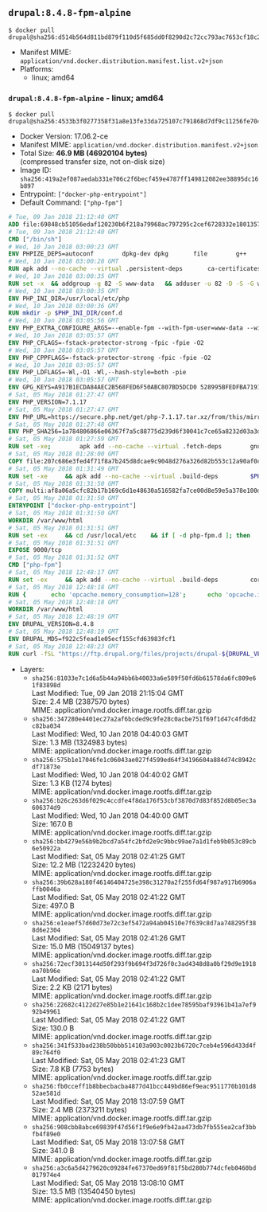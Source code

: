 ## `drupal:8.4.8-fpm-alpine`

```console
$ docker pull drupal@sha256:d514b564d811bd879f110d5f685dd0f8290d2c72cc793ac7653cf18c22449382
```

-	Manifest MIME: `application/vnd.docker.distribution.manifest.list.v2+json`
-	Platforms:
	-	linux; amd64

### `drupal:8.4.8-fpm-alpine` - linux; amd64

```console
$ docker pull drupal@sha256:4533b3f0277358f31a8e13fe33da725107c791868d7df9c11256fe70483f5a33
```

-	Docker Version: 17.06.2-ce
-	Manifest MIME: `application/vnd.docker.distribution.manifest.v2+json`
-	Total Size: **46.9 MB (46920104 bytes)**  
	(compressed transfer size, not on-disk size)
-	Image ID: `sha256:419a2ef087aedab331e706c2f6becf459e4787ff149812082ee38895dc16b897`
-	Entrypoint: `["docker-php-entrypoint"]`
-	Default Command: `["php-fpm"]`

```dockerfile
# Tue, 09 Jan 2018 21:12:40 GMT
ADD file:69848cb51056edaf120230b6f218a79968ac797295c2cef6728332e1801357be in / 
# Tue, 09 Jan 2018 21:12:40 GMT
CMD ["/bin/sh"]
# Wed, 10 Jan 2018 03:00:23 GMT
ENV PHPIZE_DEPS=autoconf 		dpkg-dev dpkg 		file 		g++ 		gcc 		libc-dev 		make 		pkgconf 		re2c
# Wed, 10 Jan 2018 03:00:28 GMT
RUN apk add --no-cache --virtual .persistent-deps 		ca-certificates 		curl 		tar 		xz 		openssl
# Wed, 10 Jan 2018 03:00:35 GMT
RUN set -x 	&& addgroup -g 82 -S www-data 	&& adduser -u 82 -D -S -G www-data www-data
# Wed, 10 Jan 2018 03:00:35 GMT
ENV PHP_INI_DIR=/usr/local/etc/php
# Wed, 10 Jan 2018 03:00:36 GMT
RUN mkdir -p $PHP_INI_DIR/conf.d
# Wed, 10 Jan 2018 03:05:56 GMT
ENV PHP_EXTRA_CONFIGURE_ARGS=--enable-fpm --with-fpm-user=www-data --with-fpm-group=www-data
# Wed, 10 Jan 2018 03:05:57 GMT
ENV PHP_CFLAGS=-fstack-protector-strong -fpic -fpie -O2
# Wed, 10 Jan 2018 03:05:57 GMT
ENV PHP_CPPFLAGS=-fstack-protector-strong -fpic -fpie -O2
# Wed, 10 Jan 2018 03:05:57 GMT
ENV PHP_LDFLAGS=-Wl,-O1 -Wl,--hash-style=both -pie
# Wed, 10 Jan 2018 03:05:57 GMT
ENV GPG_KEYS=A917B1ECDA84AEC2B568FED6F50ABC807BD5DCD0 528995BFEDFBA7191D46839EF9BA0ADA31CBD89E 1729F83938DA44E27BA0F4D3DBDB397470D12172
# Sat, 05 May 2018 01:27:47 GMT
ENV PHP_VERSION=7.1.17
# Sat, 05 May 2018 01:27:47 GMT
ENV PHP_URL=https://secure.php.net/get/php-7.1.17.tar.xz/from/this/mirror PHP_ASC_URL=https://secure.php.net/get/php-7.1.17.tar.xz.asc/from/this/mirror
# Sat, 05 May 2018 01:27:48 GMT
ENV PHP_SHA256=1a784806866e06367f7a5c88775d239d6f30041c7ce65a8232d03a3d4de56d56 PHP_MD5=
# Sat, 05 May 2018 01:27:59 GMT
RUN set -xe; 		apk add --no-cache --virtual .fetch-deps 		gnupg 	; 		mkdir -p /usr/src; 	cd /usr/src; 		wget -O php.tar.xz "$PHP_URL"; 		if [ -n "$PHP_SHA256" ]; then 		echo "$PHP_SHA256 *php.tar.xz" | sha256sum -c -; 	fi; 	if [ -n "$PHP_MD5" ]; then 		echo "$PHP_MD5 *php.tar.xz" | md5sum -c -; 	fi; 		if [ -n "$PHP_ASC_URL" ]; then 		wget -O php.tar.xz.asc "$PHP_ASC_URL"; 		export GNUPGHOME="$(mktemp -d)"; 		for key in $GPG_KEYS; do 			gpg --keyserver ha.pool.sks-keyservers.net --recv-keys "$key"; 		done; 		gpg --batch --verify php.tar.xz.asc php.tar.xz; 		rm -rf "$GNUPGHOME"; 	fi; 		apk del .fetch-deps
# Sat, 05 May 2018 01:28:00 GMT
COPY file:207c686e3fed4f71f8a7b245d8dcae9c9048d276a326d82b553c12a90af0c0ca in /usr/local/bin/ 
# Sat, 05 May 2018 01:31:49 GMT
RUN set -xe 	&& apk add --no-cache --virtual .build-deps 		$PHPIZE_DEPS 		coreutils 		curl-dev 		libedit-dev 		openssl-dev 		libxml2-dev 		sqlite-dev 		&& export CFLAGS="$PHP_CFLAGS" 		CPPFLAGS="$PHP_CPPFLAGS" 		LDFLAGS="$PHP_LDFLAGS" 	&& docker-php-source extract 	&& cd /usr/src/php 	&& gnuArch="$(dpkg-architecture --query DEB_BUILD_GNU_TYPE)" 	&& ./configure 		--build="$gnuArch" 		--with-config-file-path="$PHP_INI_DIR" 		--with-config-file-scan-dir="$PHP_INI_DIR/conf.d" 				--enable-option-checking=fatal 				--disable-cgi 				--with-mhash 				--enable-ftp 		--enable-mbstring 		--enable-mysqlnd 				--with-curl 		--with-libedit 		--with-openssl 		--with-zlib 				$(test "$gnuArch" = 's390x-linux-gnu' && echo '--without-pcre-jit') 				$PHP_EXTRA_CONFIGURE_ARGS 	&& make -j "$(nproc)" 	&& make install 	&& { find /usr/local/bin /usr/local/sbin -type f -perm +0111 -exec strip --strip-all '{}' + || true; } 	&& make clean 	&& cd / 	&& docker-php-source delete 		&& runDeps="$( 		scanelf --needed --nobanner --format '%n#p' --recursive /usr/local 			| tr ',' '\n' 			| sort -u 			| awk 'system("[ -e /usr/local/lib/" $1 " ]") == 0 { next } { print "so:" $1 }' 	)" 	&& apk add --no-cache --virtual .php-rundeps $runDeps 		&& apk del .build-deps 		&& pecl update-channels 	&& rm -rf /tmp/pear ~/.pearrc
# Sat, 05 May 2018 01:31:50 GMT
COPY multi:af8a06a5cfc82b17b169c6d1e48630a516582fa7ce00d8e59e5a378e100d064a in /usr/local/bin/ 
# Sat, 05 May 2018 01:31:50 GMT
ENTRYPOINT ["docker-php-entrypoint"]
# Sat, 05 May 2018 01:31:50 GMT
WORKDIR /var/www/html
# Sat, 05 May 2018 01:31:51 GMT
RUN set -ex 	&& cd /usr/local/etc 	&& if [ -d php-fpm.d ]; then 		sed 's!=NONE/!=!g' php-fpm.conf.default | tee php-fpm.conf > /dev/null; 		cp php-fpm.d/www.conf.default php-fpm.d/www.conf; 	else 		mkdir php-fpm.d; 		cp php-fpm.conf.default php-fpm.d/www.conf; 		{ 			echo '[global]'; 			echo 'include=etc/php-fpm.d/*.conf'; 		} | tee php-fpm.conf; 	fi 	&& { 		echo '[global]'; 		echo 'error_log = /proc/self/fd/2'; 		echo; 		echo '[www]'; 		echo '; if we send this to /proc/self/fd/1, it never appears'; 		echo 'access.log = /proc/self/fd/2'; 		echo; 		echo 'clear_env = no'; 		echo; 		echo '; Ensure worker stdout and stderr are sent to the main error log.'; 		echo 'catch_workers_output = yes'; 	} | tee php-fpm.d/docker.conf 	&& { 		echo '[global]'; 		echo 'daemonize = no'; 		echo; 		echo '[www]'; 		echo 'listen = 9000'; 	} | tee php-fpm.d/zz-docker.conf
# Sat, 05 May 2018 01:31:51 GMT
EXPOSE 9000/tcp
# Sat, 05 May 2018 01:31:52 GMT
CMD ["php-fpm"]
# Sat, 05 May 2018 12:48:17 GMT
RUN set -ex 	&& apk add --no-cache --virtual .build-deps 		coreutils 		freetype-dev 		libjpeg-turbo-dev 		libpng-dev 		postgresql-dev 	&& docker-php-ext-configure gd 		--with-freetype-dir=/usr/include/ 		--with-jpeg-dir=/usr/include/ 		--with-png-dir=/usr/include/ 	&& docker-php-ext-install -j "$(nproc)" 		gd 		opcache 		pdo_mysql 		pdo_pgsql 		zip 	&& runDeps="$( 		scanelf --needed --nobanner --format '%n#p' --recursive /usr/local 			| tr ',' '\n' 			| sort -u 			| awk 'system("[ -e /usr/local/lib/" $1 " ]") == 0 { next } { print "so:" $1 }' 	)" 	&& apk add --virtual .drupal-phpexts-rundeps $runDeps 	&& apk del .build-deps
# Sat, 05 May 2018 12:48:18 GMT
RUN { 		echo 'opcache.memory_consumption=128'; 		echo 'opcache.interned_strings_buffer=8'; 		echo 'opcache.max_accelerated_files=4000'; 		echo 'opcache.revalidate_freq=60'; 		echo 'opcache.fast_shutdown=1'; 		echo 'opcache.enable_cli=1'; 	} > /usr/local/etc/php/conf.d/opcache-recommended.ini
# Sat, 05 May 2018 12:48:18 GMT
WORKDIR /var/www/html
# Sat, 05 May 2018 12:48:19 GMT
ENV DRUPAL_VERSION=8.4.8
# Sat, 05 May 2018 12:48:19 GMT
ENV DRUPAL_MD5=f922c5fead1e05ecf155cfd63983fcf1
# Sat, 05 May 2018 12:48:23 GMT
RUN curl -fSL "https://ftp.drupal.org/files/projects/drupal-${DRUPAL_VERSION}.tar.gz" -o drupal.tar.gz 	&& echo "${DRUPAL_MD5} *drupal.tar.gz" | md5sum -c - 	&& tar -xz --strip-components=1 -f drupal.tar.gz 	&& rm drupal.tar.gz 	&& chown -R www-data:www-data sites modules themes
```

-	Layers:
	-	`sha256:81033e7c1d6a5b44a94bb6b40033a6e589f50fd6b61578da6fc809e61f83898d`  
		Last Modified: Tue, 09 Jan 2018 21:15:04 GMT  
		Size: 2.4 MB (2387570 bytes)  
		MIME: application/vnd.docker.image.rootfs.diff.tar.gzip
	-	`sha256:347280e4401ec27a2af6bcded9c9fe28c0acbe751f69f1d47c4fd6d2c82ba034`  
		Last Modified: Wed, 10 Jan 2018 04:40:03 GMT  
		Size: 1.3 MB (1324983 bytes)  
		MIME: application/vnd.docker.image.rootfs.diff.tar.gzip
	-	`sha256:575b1e17046fe1c06043ae027f4599ed64f34196604a884d74c8942cdf71873e`  
		Last Modified: Wed, 10 Jan 2018 04:40:02 GMT  
		Size: 1.3 KB (1274 bytes)  
		MIME: application/vnd.docker.image.rootfs.diff.tar.gzip
	-	`sha256:b26c263d6f029c4ccdfe4f8da176f53cbf3870d7d83f852d8b05ec3a606374d9`  
		Last Modified: Wed, 10 Jan 2018 04:40:00 GMT  
		Size: 167.0 B  
		MIME: application/vnd.docker.image.rootfs.diff.tar.gzip
	-	`sha256:bb4279e56b9b2bcd7a54fc2bfd2e9c9bbc99ae7a1d1feb9b053c89cb6e50922a`  
		Last Modified: Sat, 05 May 2018 02:41:25 GMT  
		Size: 12.2 MB (12232420 bytes)  
		MIME: application/vnd.docker.image.rootfs.diff.tar.gzip
	-	`sha256:39b628a180f46146404725e398c31270a2f255fd64f987a917b6906affb0046a`  
		Last Modified: Sat, 05 May 2018 02:41:22 GMT  
		Size: 497.0 B  
		MIME: application/vnd.docker.image.rootfs.diff.tar.gzip
	-	`sha256:e1eaef57d60d73e72c3ef5472a94ab04510e7f639c8d7aa748295f388d6e2304`  
		Last Modified: Sat, 05 May 2018 02:41:26 GMT  
		Size: 15.0 MB (15049137 bytes)  
		MIME: application/vnd.docker.image.rootfs.diff.tar.gzip
	-	`sha256:72ecf3013144d50f293f9b694f3d726f0c3ad4348d8a0bf29d9e1918ea70b96e`  
		Last Modified: Sat, 05 May 2018 02:41:22 GMT  
		Size: 2.2 KB (2171 bytes)  
		MIME: application/vnd.docker.image.rootfs.diff.tar.gzip
	-	`sha256:22682c4122d27e85b1e21641c168b2c1dee78595baf93961b41a7ef992b49961`  
		Last Modified: Sat, 05 May 2018 02:41:22 GMT  
		Size: 130.0 B  
		MIME: application/vnd.docker.image.rootfs.diff.tar.gzip
	-	`sha256:341f533bad238b50bbb514103a903c0023b6720c7ceb4e596d433d4f89c764f0`  
		Last Modified: Sat, 05 May 2018 02:41:23 GMT  
		Size: 7.8 KB (7753 bytes)  
		MIME: application/vnd.docker.image.rootfs.diff.tar.gzip
	-	`sha256:fb0cceff1b8bbecbacba4877d41bcc449bd86ef9eac9511770b101d852ae581d`  
		Last Modified: Sat, 05 May 2018 13:07:59 GMT  
		Size: 2.4 MB (2373211 bytes)  
		MIME: application/vnd.docker.image.rootfs.diff.tar.gzip
	-	`sha256:908cbb8abce69839f47d56f1f9e6e9fb42aa473db7fb555ea2caf3bbfb4f89e0`  
		Last Modified: Sat, 05 May 2018 13:07:58 GMT  
		Size: 341.0 B  
		MIME: application/vnd.docker.image.rootfs.diff.tar.gzip
	-	`sha256:a3c6a5d4279620c09284fe67370ed69f81f5bd280b774dcfeb0460bd017974e4`  
		Last Modified: Sat, 05 May 2018 13:08:10 GMT  
		Size: 13.5 MB (13540450 bytes)  
		MIME: application/vnd.docker.image.rootfs.diff.tar.gzip
